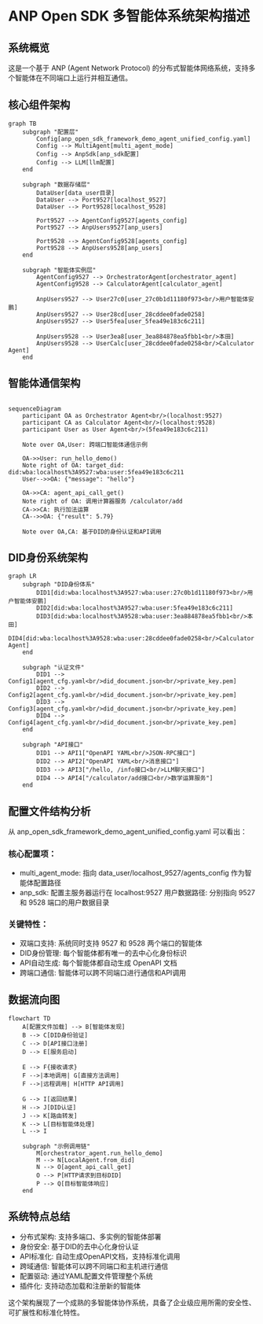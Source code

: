 # ANP Open SDK 多智能体系统架构描述
## 系统概览
这是一个基于 ANP (Agent Network Protocol) 的分布式智能体网络系统，支持多个智能体在不同端口上运行并相互通信。

## 核心组件架构
```mermaid
graph TB
    subgraph "配置层"
        Config[anp_open_sdk_framework_demo_agent_unified_config.yaml]
        Config --> MultiAgent[multi_agent_mode]
        Config --> AnpSdk[anp_sdk配置]
        Config --> LLM[llm配置]
    end
    
    subgraph "数据存储层"
        DataUser[data_user目录]
        DataUser --> Port9527[localhost_9527]
        DataUser --> Port9528[localhost_9528]
        
        Port9527 --> AgentConfig9527[agents_config]
        Port9527 --> AnpUsers9527[anp_users]
        
        Port9528 --> AgentConfig9528[agents_config]
        Port9528 --> AnpUsers9528[anp_users]
    end
    
    subgraph "智能体实例层"
        AgentConfig9527 --> OrchestratorAgent[orchestrator_agent]
        AgentConfig9528 --> CalculatorAgent[calculator_agent]
        
        AnpUsers9527 --> User27c0[user_27c0b1d11180f973<br/>用户智能体安鹏]
        AnpUsers9527 --> User28cd[user_28cddee0fade0258]
        AnpUsers9527 --> User5fea[user_5fea49e183c6c211]
        
        AnpUsers9528 --> User3ea8[user_3ea884878ea5fbb1<br/>本田]
        AnpUsers9528 --> UserCalc[user_28cddee0fade0258<br/>Calculator Agent]
    end
```
## 智能体通信架构
```Mermaid

sequenceDiagram
    participant OA as Orchestrator Agent<br/>(localhost:9527)
    participant CA as Calculator Agent<br/>(localhost:9528)
    participant User as User Agent<br/>(5fea49e183c6c211)
    
    Note over OA,User: 跨端口智能体通信示例
    
    OA->>User: run_hello_demo()
    Note right of OA: target_did: did:wba:localhost%3A9527:wba:user:5fea49e183c6c211
    User-->>OA: {"message": "hello"}
    
    OA->>CA: agent_api_call_get()
    Note right of OA: 调用计算器服务 /calculator/add
    CA->>CA: 执行加法运算
    CA-->>OA: {"result": 5.79}
    
    Note over OA,CA: 基于DID的身份认证和API调用
```
## DID身份系统架构
```mermaid
graph LR
    subgraph "DID身份体系"
        DID1[did:wba:localhost%3A9527:wba:user:27c0b1d11180f973<br/>用户智能体安鹏]
        DID2[did:wba:localhost%3A9527:wba:user:5fea49e183c6c211]
        DID3[did:wba:localhost%3A9528:wba:user:3ea884878ea5fbb1<br/>本田]
        DID4[did:wba:localhost%3A9528:wba:user:28cddee0fade0258<br/>Calculator Agent]
    end

    subgraph "认证文件"
        DID1 --> Config1[agent_cfg.yaml<br/>did_document.json<br/>private_key.pem]
        DID2 --> Config2[agent_cfg.yaml<br/>did_document.json<br/>private_key.pem]
        DID3 --> Config3[agent_cfg.yaml<br/>did_document.json<br/>private_key.pem]
        DID4 --> Config4[agent_cfg.yaml<br/>did_document.json<br/>private_key.pem]
    end

    subgraph "API接口"
        DID1 --> API1["OpenAPI YAML<br/>JSON-RPC接口"]
        DID2 --> API2["OpenAPI YAML<br/>消息接口"]
        DID3 --> API3["/hello, /info接口<br/>LLM聊天接口"]
        DID4 --> API4["/calculator/add接口<br/>数学运算服务"]
    end

```
## 配置文件结构分析
从 
anp_open_sdk_framework_demo_agent_unified_config.yaml
 可以看出：

### 核心配置项：

 - multi_agent_mode: 指向 data_user/localhost_9527/agents_config 作为智能体配置路径
 - anp_sdk: 配置主服务器运行在 localhost:9527
用户数据路径: 分别指向 9527 和 9528 端口的用户数据目录

### 关键特性：

 - 双端口支持: 系统同时支持 9527 和 9528 两个端口的智能体
 - DID身份管理: 每个智能体都有唯一的去中心化身份标识
 - API自动生成: 每个智能体都自动生成 OpenAPI 文档
 - 跨端口通信: 智能体可以跨不同端口进行通信和API调用

## 数据流向图
```mermaid
flowchart TD
    A[配置文件加载] --> B[智能体发现]
    B --> C[DID身份验证]
    C --> D[API接口注册]
    D --> E[服务启动]
    
    E --> F{接收请求}
    F -->|本地调用| G[直接方法调用]
    F -->|远程调用| H[HTTP API调用]
    
    G --> I[返回结果]
    H --> J[DID认证]
    J --> K[路由转发]
    K --> L[目标智能体处理]
    L --> I
    
    subgraph "示例调用链"
        M[orchestrator_agent.run_hello_demo] 
        M --> N[LocalAgent.from_did]
        N --> O[agent_api_call_get]
        O --> P[HTTP请求到目标DID]
        P --> Q[目标智能体响应]
    end
```
## 系统特点总结
 - 分布式架构: 支持多端口、多实例的智能体部署
 - 身份安全: 基于DID的去中心化身份认证
 - API标准化: 自动生成OpenAPI文档，支持标准化调用
 - 跨域通信: 智能体可以跨不同端口和主机进行通信
 - 配置驱动: 通过YAML配置文件管理整个系统
 - 插件化: 支持动态加载和注册新的智能体

这个架构展现了一个成熟的多智能体协作系统，具备了企业级应用所需的安全性、可扩展性和标准化特性。
